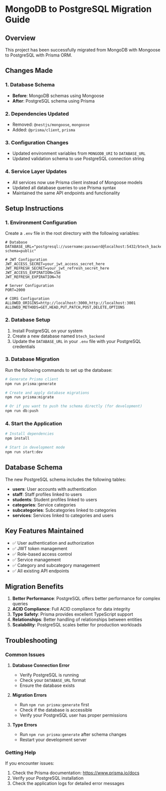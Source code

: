 # MongoDB to PostgreSQL Migration Guide

## Overview
This project has been successfully migrated from MongoDB with Mongoose to PostgreSQL with Prisma ORM.

## Changes Made

### 1. Database Schema
- **Before**: MongoDB schemas using Mongoose
- **After**: PostgreSQL schema using Prisma

### 2. Dependencies Updated
- Removed: `@nestjs/mongoose`, `mongoose`
- Added: `@prisma/client`, `prisma`

### 3. Configuration Changes
- Updated environment variables from `MONGODB_URI` to `DATABASE_URL`
- Updated validation schema to use PostgreSQL connection string

### 4. Service Layer Updates
- All services now use Prisma client instead of Mongoose models
- Updated all database queries to use Prisma syntax
- Maintained the same API endpoints and functionality

## Setup Instructions

### 1. Environment Configuration
Create a `.env` file in the root directory with the following variables:

```env
# Database
DATABASE_URL="postgresql://username:password@localhost:5432/btech_backend?schema=public"

# JWT Configuration
JWT_ACCESS_SECRET=your_jwt_access_secret_here
JWT_REFRESH_SECRET=your_jwt_refresh_secret_here
JWT_ACCESS_EXPIRATION=15m
JWT_REFRESH_EXPIRATION=7d

# Server Configuration
PORT=2000

# CORS Configuration
ALLOWED_ORIGINS=http://localhost:3000,http://localhost:3001
ALLOWED_METHODS=GET,HEAD,PUT,PATCH,POST,DELETE,OPTIONS
```

### 2. Database Setup
1. Install PostgreSQL on your system
2. Create a new database named `btech_backend`
3. Update the `DATABASE_URL` in your `.env` file with your PostgreSQL credentials

### 3. Database Migration
Run the following commands to set up the database:

```bash
# Generate Prisma client
npm run prisma:generate

# Create and apply database migrations
npm run prisma:migrate

# Or if you want to push the schema directly (for development)
npm run db:push
```

### 4. Start the Application
```bash
# Install dependencies
npm install

# Start in development mode
npm run start:dev
```

## Database Schema

The new PostgreSQL schema includes the following tables:

- **users**: User accounts with authentication
- **staff**: Staff profiles linked to users
- **students**: Student profiles linked to users
- **categories**: Service categories
- **subcategories**: Subcategories linked to categories
- **services**: Services linked to categories and users

## Key Features Maintained

- ✅ User authentication and authorization
- ✅ JWT token management
- ✅ Role-based access control
- ✅ Service management
- ✅ Category and subcategory management
- ✅ All existing API endpoints

## Migration Benefits

1. **Better Performance**: PostgreSQL offers better performance for complex queries
2. **ACID Compliance**: Full ACID compliance for data integrity
3. **Type Safety**: Prisma provides excellent TypeScript support
4. **Relationships**: Better handling of relationships between entities
5. **Scalability**: PostgreSQL scales better for production workloads

## Troubleshooting

### Common Issues

1. **Database Connection Error**
   - Verify PostgreSQL is running
   - Check your `DATABASE_URL` format
   - Ensure the database exists

2. **Migration Errors**
   - Run `npm run prisma:generate` first
   - Check if the database is accessible
   - Verify your PostgreSQL user has proper permissions

3. **Type Errors**
   - Run `npm run prisma:generate` after schema changes
   - Restart your development server

### Getting Help

If you encounter issues:
1. Check the Prisma documentation: https://www.prisma.io/docs
2. Verify your PostgreSQL installation
3. Check the application logs for detailed error messages 